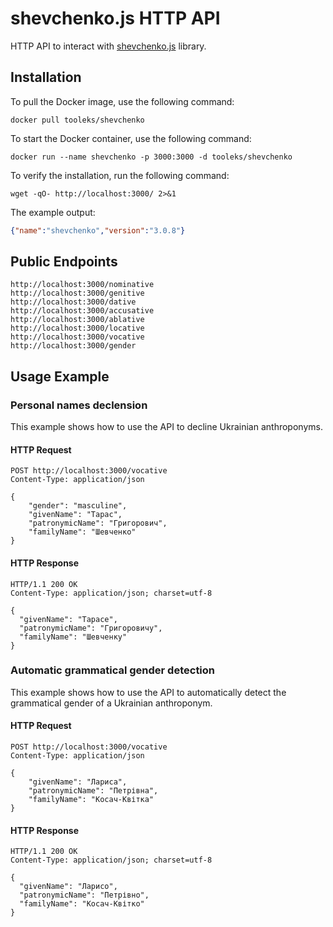 # shevchenko.js HTTP API

HTTP API to interact with [shevchenko.js](https://shevchenko-js.tooleks.com) library.

## Installation

To pull the Docker image, use the following command:

```shell
docker pull tooleks/shevchenko
```

To start the Docker container, use the following command:

```shell
docker run --name shevchenko -p 3000:3000 -d tooleks/shevchenko
```

To verify the installation, run the following command:

```shell
wget -qO- http://localhost:3000/ 2>&1
```

The example output:

```JSON
{"name":"shevchenko","version":"3.0.8"}
```

## Public Endpoints

```
http://localhost:3000/nominative
http://localhost:3000/genitive
http://localhost:3000/dative
http://localhost:3000/accusative
http://localhost:3000/ablative
http://localhost:3000/locative
http://localhost:3000/vocative
http://localhost:3000/gender
```

## Usage Example

### Personal names declension

This example shows how to use the API to decline Ukrainian anthroponyms.

#### HTTP Request

```HTTP
POST http://localhost:3000/vocative
Content-Type: application/json

{
    "gender": "masculine",
    "givenName": "Тарас",
    "patronymicName": "Григорович",
    "familyName": "Шевченко"
}
```

#### HTTP Response

```HTTP
HTTP/1.1 200 OK
Content-Type: application/json; charset=utf-8

{
  "givenName": "Тарасе",
  "patronymicName": "Григоровичу",
  "familyName": "Шевченку"
}
```

### Automatic grammatical gender detection

This example shows how to use the API to automatically detect the grammatical gender of a Ukrainian anthroponym.

#### HTTP Request

```HTTP
POST http://localhost:3000/vocative
Content-Type: application/json

{
    "givenName": "Лариса",
    "patronymicName": "Петрівна",
    "familyName": "Косач-Квітка"
}
```

#### HTTP Response

```HTTP
HTTP/1.1 200 OK
Content-Type: application/json; charset=utf-8

{
  "givenName": "Ларисо",
  "patronymicName": "Петрівно",
  "familyName": "Косач-Квітко"
}
```
